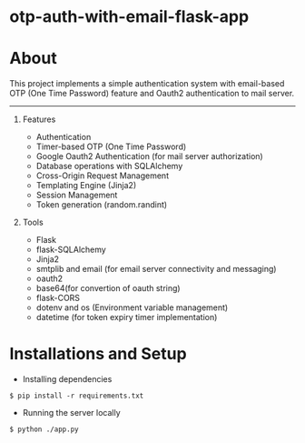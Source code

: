 # otp-auth-with-email-flask-app

# About
This project implements a simple authentication system with email-based OTP (One Time Password) feature and Oauth2 authentication to mail server. 

---

1. Features
   - Authentication
   - Timer-based OTP (One Time Password)
   - Google Oauth2 Authentication (for mail server authorization)
   - Database operations with SQLAlchemy
   - Cross-Origin Request Management
   - Templating Engine (Jinja2)
   - Session Management
   - Token generation (random.randint)
    
3. Tools
   - Flask
   - flask-SQLAlchemy
   - Jinja2
   - smtplib and email (for email server connectivity and messaging)
   - oauth2
   - base64(for convertion of oauth string)
   - flask-CORS
   - dotenv and os (Environment variable management)
   - datetime (for token expiry timer implementation)

# Installations and Setup
- Installing dependencies


`
$ pip install -r requirements.txt
`

- Running the server locally
  
`
$ python ./app.py
`

